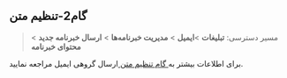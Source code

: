 ﻿## گام2-تنظیم متن

> مسیر دسترسی:  **تبلیغات** >**ایمیل** > **مدیریت خبرنامه‌ها** > **ارسال خبرنامه جدید** > **محتوای خبرنامه** 

برای اطلاعات بیشتر به<a href="file%3A%2F%2F%2FC%3A%5CUsers%5CH.abasi%5CDesktop%5Chelp%5Cmd%20help%5C%D8%AA%D8%A8%D9%84%DB%8C%D8%BA%D8%A7%D8%AA%5Cemail%5Csend-group-email%5C2-tanzim-matn-email%5C2-tanzim-matn-email.md" target="_blank">  گام تنظیم متن </a>ارسال گروهی ایمیل مراجعه نمایید.



